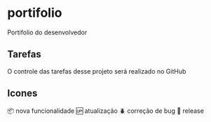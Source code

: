 # portifolio
Portifolio do desenvolvedor

## Tarefas

O controle das tarefas desse projeto será realizado no GitHub

## Icones

:package: nova funcionalidade
:up: atualização
:beetle: correção de bug
:checkered_flag: release
